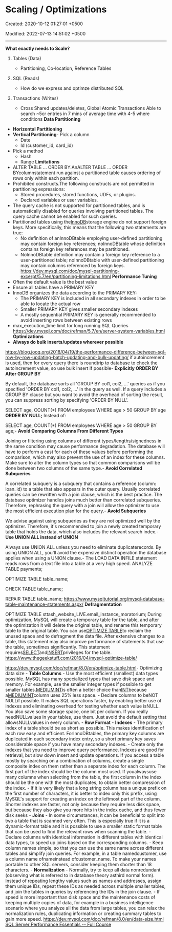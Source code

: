 # Scaling / Optimizations

Created: 2020-10-12 01:27:01 +0500

Modified: 2022-07-13 14:51:02 +0500

---

**What exactly needs to Scale?**

1.  Tables (Data)
    -   Partitioning, Co-location, Reference Tables

2.  SQL (Reads)
    -   How do we express and optimze distributed SQL

3.  Transactions (Writes)
    -   Cross Shared updates/deletes, Global Atomic Transactions
Able to search ~5cr entries in 7 mins of average time with 4-5 where conditions
**Data Partitioning**
-   **Horizontal Partitioning**
-   **Vertical Partitioning**-   Pick a column
    -   Date
    -   Id (customer_id, card_id)
-   Pick a method
    -   Hash
    -   Range
**Limitations**
-   ALTER TABLE ... ORDER BY.AnALTER TABLE ... ORDER BYcolumnstatement run against a partitioned table causes ordering of rows only within each partition.
-   Prohibited constructs.The following constructs are not permitted in partitioning expressions:
    -   Stored procedures, stored functions, UDFs, or plugins.
    -   Declared variables or user variables.
-   The query cache is not supported for partitioned tables, and is automatically disabled for queries involving partitioned tables. The query cache cannot be enabled for such queries.
-   Partitioned tables using the[InnoDB](https://dev.mysql.com/doc/refman/5.7/en/innodb-storage-engine.html)storage engine do not support foreign keys. More specifically, this means that the following two statements are true:
    -   No definition of anInnoDBtable employing user-defined partitioning may contain foreign key references; noInnoDBtable whose definition contains foreign key references may be partitioned.
    -   NoInnoDBtable definition may contain a foreign key reference to a user-partitioned table; noInnoDBtable with user-defined partitioning may contain columns referenced by foreign keys.
<https://dev.mysql.com/doc/mysql-partitioning-excerpt/5.7/en/partitioning-limitations.html>
**Performance Tuning**
-   Often the default value is the best value
-   Ensure all tables have a PRIMARY KEY
-   InnoDB organizes the data according to the PRIMARY KEY:
    -   The PRIMARY KEY is included in all secondary indexes in order to be able to locate the actual row
    -   Smaller PRIMARY KEY gives smaller secondary indexes
    -   A mostly sequential PRIMARY KEY is generally recommended to avoid inserting rows between existing rows
-   max_execution_time limit for long running SQL Queries
<https://dev.mysql.com/doc/refman/5.7/en/server-system-variables.html>
**Optimizations**
-   **Always do bulk inserts/updates wherever possible**

<https://blog.jooq.org/2018/04/19/the-performance-difference-between-sql-row-by-row-updating-batch-updating-and-bulk-updating/>
if autoincrement is used, then for every query there is roundtrip to database to check the autoincrement value, so use bulk insert if possible-   **Explicitly ORDER BY After GROUP BY**

By default, the database sorts all 'GROUP BY col1, col2, ...' queries as if you specified 'ORDER BY col1, col2, ...' in the query as well. If a query includes a GROUP BY clause but you want to avoid the overhead of sorting the result, you can suppress sorting by specifying 'ORDER BY NULL'.

SELECT age, COUNT(*) FROM employees WHERE age > 50
GROUP BY age **ORDER BY NULL;**
Instead of:

SELECT age, COUNT(*) FROM employees WHERE age > 50
GROUP BY age;-   **Avoid Comparing Columns From Different Types**

Joining or filtering using columns of different types/lengths/signedness in the same condition may cause performance degradation. The database will have to perform a cast for each of these values before performing the comparison, which may also prevent the use of an index for these columns. Make sure to alter the column types so that common comparisons will be done between two columns of the same type.-   **Avoid Correlated Subqueries**

A correlated subquery is a subquery that contains a reference (column: loan_id) to a table that also appears in the outer query. Usually correlated queries can be rewritten with a join clause, which is the best practice. The database optimizer handles joins much better than correlated subqueries. Therefore, rephrasing the query with a join will allow the optimizer to use the most efficient execution plan for the query.-   **Avoid Subqueries**

We advise against using subqueries as they are not optimized well by the optimizer. Therefore, it's recommended to join a newly created temporary table that holds the data, which also includes the relevant search index.-   **Use UNION ALL instead of UNION**

Always use UNION ALL unless you need to eliminate duplicaterecords. By using UNION ALL, you'll avoid the expensive distinct operation the database applies when using a UNION clause.-   The LOAD DATA INFILE statement reads rows from a text file into a table at a very high speed.
ANALYZE TABLE payments;

OPTIMIZE TABLE table_name;

CHECK TABLE table_name;

REPAIR TABLE table_name;
<https://www.mysqltutorial.org/mysql-database-table-maintenance-statements.aspx/>
**Defragmentation**

OPTIMIZE TABLE sttash_website_LIVE.email_instance_moratorium;
During optimization, MySQL will create a temporary table for the table, and after the optimization it will delete the original table, and rename this temporary table to the original table.
You can use[OPTIMIZE TABLE](https://dev.mysql.com/doc/refman/8.0/en/optimize-table.html)to reclaim the unused space and to defragment the data file. After extensive changes to a table, this statement may also improve performance of statements that use the table, sometimes significantly.
This statement requires[SELECT](https://dev.mysql.com/doc/refman/8.0/en/privileges-provided.html#priv_select)and[INSERT](https://dev.mysql.com/doc/refman/8.0/en/privileges-provided.html#priv_insert)privileges for the table.
<https://www.thegeekstuff.com/2016/04/mysql-optimize-table/>

<https://dev.mysql.com/doc/refman/8.0/en/optimize-table.html>-   Optimizing data size
    -   **Table Columns**
        -   Use the most efficient (smallest) data types possible. MySQL has many specialized types that save disk space and memory. For example, use the smaller integer types if possible to get smaller tables.[MEDIUMINT](https://dev.mysql.com/doc/refman/8.0/en/integer-types.html)is often a better choice than[INT](https://dev.mysql.com/doc/refman/8.0/en/integer-types.html)because a[MEDIUMINT](https://dev.mysql.com/doc/refman/8.0/en/integer-types.html)column uses 25% less space.
        -   Declare columns to beNOT NULLif possible. It makes SQL operations faster, by enabling better use of indexes and eliminating overhead for testing whether each value isNULL. You also save some storage space, one bit per column. If you really needNULLvalues in your tables, use them. Just avoid the default setting that allowsNULLvalues in every column.
    -   **Row Format**
    -   **Indexes**
        -   The primary index of a table should be as short as possible. This makes identification of each row easy and efficient. ForInnoDBtables, the primary key columns are duplicated in each secondary index entry, so a short primary key saves considerable space if you have many secondary indexes.
        -   Create only the indexes that you need to improve query performance. Indexes are good for retrieval, but slow down insert and update operations. If you access a table mostly by searching on a combination of columns, create a single composite index on them rather than a separate index for each column. The first part of the index should be the column most used. If youalwaysuse many columns when selecting from the table, the first column in the index should be the one with the most duplicates, to obtain better compression of the index.
        -   If it is very likely that a long string column has a unique prefix on the first number of characters, it is better to index only this prefix, using MySQL's support for creating an index on the leftmost part of the column. Shorter indexes are faster, not only because they require less disk space, but because they also give you more hits in the index cache, and thus fewer disk seeks
    -   **Joins**
        -   In some circumstances, it can be beneficial to split into two a table that is scanned very often. This is especially true if it is a dynamic-format table and it is possible to use a smaller static format table that can be used to find the relevant rows when scanning the table.
        -   Declare columns with identical information in different tables with identical data types, to speed up joins based on the corresponding columns.
        -   Keep column names simple, so that you can use the same name across different tables and simplify join queries. For example, in a table namedcustomer, use a column name ofnameinstead ofcustomer_name. To make your names portable to other SQL servers, consider keeping them shorter than 18 characters.
    -   **Normalization**
        -   Normally, try to keep all data nonredundant (observing what is referred to in database theory asthird normal form). Instead of repeating lengthy values such as names and addresses, assign them unique IDs, repeat these IDs as needed across multiple smaller tables, and join the tables in queries by referencing the IDs in the join clause.
        -   If speed is more important than disk space and the maintenance costs of keeping multiple copies of data, for example in a business intelligence scenario where you analyze all the data from large tables, you can relax the normalization rules, duplicating information or creating summary tables to gain more speed.
<https://dev.mysql.com/doc/refman/8.0/en/data-size.html>
[SQL Server Performance Essentials -- Full Course](https://www.youtube.com/watch?v=HvxmF0FUwrM)
